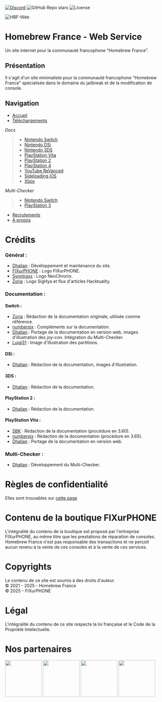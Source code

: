 [![Discord](https://img.shields.io/discord/883623179979984896?logo=discord&label=Le%20Homebrew%20France)](https://discord.gg/le-homebrew-france-883623179979984896) ![GitHub Repo stars](https://img.shields.io/github/stars/homebrewfrance/homebrew-france.fr) ![License](https://img.shields.io/github/license/homebrewfrance/homebrew-france.fr)


![HBF-Web](https://cdn.homebrew-france.site/github/hbf-web.png)

# Homebrew France - Web Service
Un site internet pour la communauté francophone "Homebrew France".

## Présentation
Il s'agit d'un site minimaliste pour la communauté francophone "Homebrew France" spécialisée dans le domaine du jailbreak et de la modification de console.

## Navigation
- [Accueil](https://homebrew-france.fr)
- [Téléchargements](https://homebrew-france.fr/telechargements/)
  
*Docs*
> - [Nintendo Switch](https://docs.homebrew-france.fr/switch/)
> - [Nintendo DSi](https://docs.homebrew-france.fr/dsi/)
> - [Nintendo 3DS](https://homebrew-france.fr/3ds/)
> - [PlayStation Vita](https://docs.homebrew-france.fr/psvita)
> - [PlayStation 2](https://docs.homebrew-france.fr/ps2/)
> - [PlayStation 4](https://homebrew-france.fr/docs/ps4/)
> - [YouTube ReVanced](https://homebrew-france.fr/docs/revanced/)
> - [Sideloading iOS](https://homebrew-france.fr/docs/sideloading-ios/)
> - [Xbox](https://homebrew-france.fr/docs/xbox/)
  
*Multi-Checker*
> - [Nintendo Switch](https://homebrew-france.fr/multi-checker/switch/)
> - [PlayStation 3](https://homebrew-france.fr/multi-checker/ps3/)

- [Recrutements](https://homebrew-france.fr/devenir-helper/)
- [A propos](https://homebrew-france.fr/a-propos/)

# Crédits 
### Général : 
- [Dhalian](https://github.com/Dhalian) : Dévéloppement et maintenance du site.
- [FIXurPHONE](https://fixurphone.fr/) : Logo FIXurPHONE.
- [Synntraxx](https://github.com/Synntraxx) : Logo NeoChronix.
- [Zoria](https://github.com/THZoria) : Logo SigHya et flux d'articles Hacktuality.

### Documentation :
#### Switch :
- [Zoria](https://github.com/THZoria) : Rédaction de la documentation originale, utilisée comme référence.
- [numbersix]() : Compléments sur la documentation.
- [Dhalian](https://github.com/Dhalian) : Portage de la documentation en version web, images d'illustration des joy-con. Intégration du Multi-Checker.
- [Luigi31]() : Image d'illustration des partitions.

#### DSi :
- [Dhalian](https://github.com/Dhalian) : Rédaction de la documentation, images d'illustration.

#### 3DS : 
- [Dhalian](https://github.com/Dhalian) : Rédaction de la documentation.

#### PlayStation 2 : 
- [Dhalian](https://github.com/Dhalian) : Rédaction de la documentation.

#### PlayStation Vita : 
- [SBK]() : Rédaction de la documentation (procédure en 3.60).
- [numbersix]() : Rédaction de la documentation (procédure en 3.65).
- [Dhalian](https://github.com/Dhalian) : Portage de la documentation en version web.

### Multi-Checker : 
- [Dhalian](https://github.com/Dhalian) : Développement du Multi-Checker.

# Règles de confidentialité 
Elles sont trouvables sur [cette page](https://homebrew-france.fr/confidentialite)

# Contenu de la boutique FIXurPHONE
L'intégralité du contenu de la boutique est proposé par l'entreprise FIXurPHONE, au même titre que les prestations de réparation de consoles.\
Homebrew France n'est pas responsable des transactions et ne perçoit aucun revenu à la vente de ces consoles et à la vente de ces services.

# Copyrights
Le contenu de ce site est soumis à des droits d'auteur.\
© 2021 - 2025 - Homebrew France\
© 2025 - FIXurPHONE

# Légal
L'intégralité du contenu de ce site respecte la loi française et le Code de la Propriété Intelectuelle.

# Nos partenaires
<p float="left">
  <a href="https://discord.gg/sighya-454099185416011776"><img src="https://cdn.homebrew-france.site/partner/sighya.png" width="120" /></a>
  <a href="https://fixurphone.fr/"><img src="https://cdn.homebrew-france.site/partner/fixurphone.png" width="120" /></a>
  <a href="https://hacktuality.com/"><img src="https://cdn.homebrew-france.site/partner/hacktuality.png" width="120" /></a>
  <a href="https://neochronix.fr/"><img src="https://cdn.homebrew-france.site/partner/neochronix.png" width="120" /></a>
</p>

